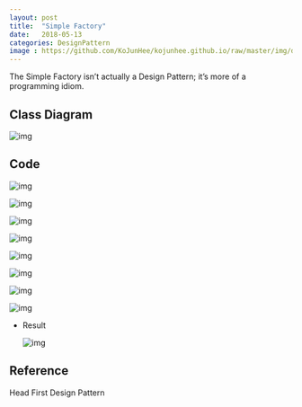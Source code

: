 ```yaml
---
layout: post
title:  "Simple Factory"
date:   2018-05-13
categories: DesignPattern
image : https://github.com/KoJunHee/kojunhee.github.io/raw/master/img/dpci.png
---
```


The Simple Factory isn’t actually a Design Pattern; it’s more of a programming idiom. 

## Class Diagram

![img](https://github.com/KoJunHee/kojunhee.github.io/raw/master/img/simpleFactoryUML.png)

## Code

![img](https://github.com/KoJunHee/kojunhee.github.io/raw/master/img/pizza01.png)

![img](https://github.com/KoJunHee/kojunhee.github.io/raw/master/img/pizza02.png)

![img](https://github.com/KoJunHee/kojunhee.github.io/raw/master/img/pizza03.png)

![img](https://github.com/KoJunHee/kojunhee.github.io/raw/master/img/pizza08.png)

![img](https://github.com/KoJunHee/kojunhee.github.io/raw/master/img/pizza04.png)

![img](https://github.com/KoJunHee/kojunhee.github.io/raw/master/img/pizza05.png)

![img](https://github.com/KoJunHee/kojunhee.github.io/raw/master/img/pizza06.png)

![img](https://github.com/KoJunHee/kojunhee.github.io/raw/master/img/pizza07.png)

- Result

  ![img](https://github.com/KoJunHee/kojunhee.github.io/raw/master/img/pizza09.png)



## Reference

Head First Design Pattern